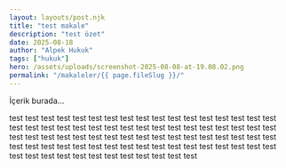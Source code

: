 ```yaml
---
layout: layouts/post.njk
title: "test makale"
description: "test özet"
date: 2025-08-18
author: "Alpek Hukuk"
tags: ["hukuk"]
hero: /assets/uploads/screenshot-2025-08-08-at-19.08.02.png
permalink: "/makaleler/{{ page.fileSlug }}/"
---
```


İçerik burada…

test test test test test test test test test test test test test test test test test test test test test test test test test test test test test test test test test test test test test test test test test test test test test test test test test test test test test test test test test test test test test test test test test test test test test test test test test test test test test test test test
